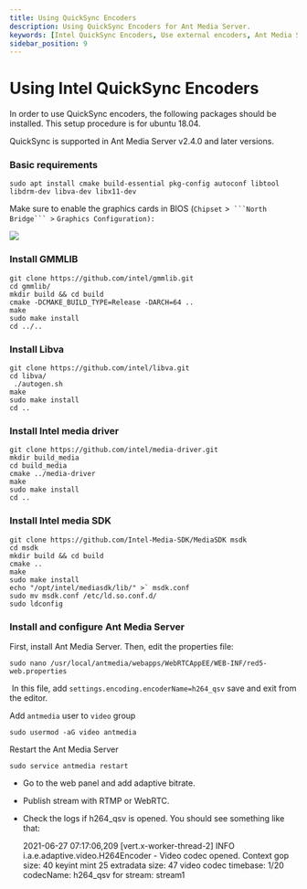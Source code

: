 ```yaml
---
title: Using QuickSync Encoders 
description: Using QuickSync Encoders for Ant Media Server.
keywords: [Intel QuickSync Encoders, Use external encoders, Ant Media Server Documentation, Ant Media Server Tutorials]
sidebar_position: 9
---
```


# Using Intel QuickSync Encoders

In order to use QuickSync encoders, the following packages should be installed. This setup procedure is for ubuntu 18.04.

QuickSync is supported in Ant Media Server v2.4.0 and later versions.

### Basic requirements

    sudo apt install cmake build-essential pkg-config autoconf libtool libdrm-dev libva-dev libx11-dev

Make sure to enable the graphics cards in BIOS (```Chipset``` >` ```North Bridge``` >` ```Graphics Configuration):```

![](@site/static/img/quick_sync_bios_configuration.jpeg)

### Install GMMLIB

    git clone https://github.com/intel/gmmlib.git
    cd gmmlib/
    mkdir build && cd build
    cmake -DCMAKE_BUILD_TYPE=Release -DARCH=64 ..
    make 
    sudo make install
    cd ../..

### Install Libva

    git clone https://github.com/intel/libva.git
    cd libva/
     ./autogen.sh
    make 
    sudo make install
    cd ..

### Install Intel media driver

    git clone https://github.com/intel/media-driver.git
    mkdir build_media
    cd build_media
    cmake ../media-driver
    make 
    sudo make install
    cd ..

### Install Intel media SDK

    git clone https://github.com/Intel-Media-SDK/MediaSDK msdk
    cd msdk
    mkdir build && cd build
    cmake ..
    make
    sudo make install
    echo "/opt/intel/mediasdk/lib/" >` msdk.conf
    sudo mv msdk.conf /etc/ld.so.conf.d/
    sudo ldconfig

### Install and configure Ant Media Server

First, install Ant Media Server. Then, edit the properties file:

    sudo nano /usr/local/antmedia/webapps/WebRTCAppEE/WEB-INF/red5-web.properties 

 In this file, add ```settings.encoding.encoderName=h264_qsv``` save and exit from the editor.

Add ```antmedia``` user to ```video``` group

    sudo usermod -aG video antmedia

Restart the Ant Media Server

    sudo service antmedia restart

*   Go to the web panel and add adaptive bitrate.
*   Publish stream with RTMP or WebRTC.
*   Check the logs if h264\_qsv is opened. You should see something like that:

    2021-06-27 07:17:06,209 [vert.x-worker-thread-2] INFO  i.a.e.adaptive.video.H264Encoder - Video codec opened. Context gop size: 40  keyint mint 25 extradata size: 47 video codec timebase: 1/20  codecName: h264_qsv for stream: stream1